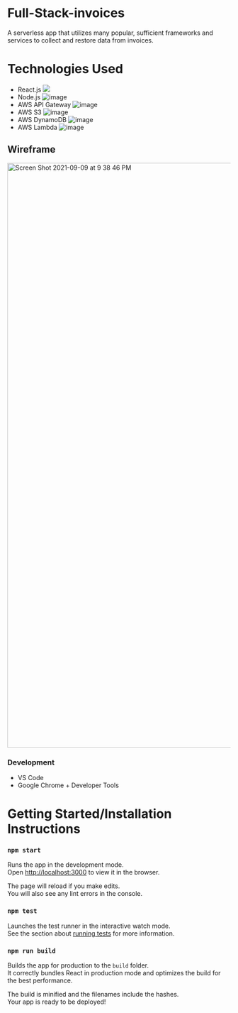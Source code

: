 # Full-Stack-invoices
A serverless app that utilizes many popular, sufficient frameworks and services to collect and restore data from invoices.


# Technologies Used

- React.js  <img src="{https://img.shields.io/badge/React-20232A?style=for-the-badge&logo=react&logoColor=61DAFB}"> 
- Node.js  ![image]({https://img.shields.io/badge/Node.js-339933?style=for-the-badge&logo=nodedotjs&logoColor=white})
- AWS API Gateway ![image]({https://img.shields.io/badge/Amazon_AWS-232F3E?style=for-the-badge&logo=amazon-aws&logoColor=white})
- AWS S3  ![image]({https://img.shields.io/badge/Amazon_AWS-232F3E?style=for-the-badge&logo=amazon-aws&logoColor=white)
- AWS DynamoDB  ![image]({https://img.shields.io/badge/Amazon%20DynamoDB-4053D6?style=for-the-badge&logo=Amazon%20DynamoDB&logoColor=white})
- AWS Lambda  ![image]({https://img.shields.io/badge/Amazon_AWS-232F3E?style=for-the-badge&logo=amazon-aws&logoColor=white})

## Wireframe

<img width="1318" alt="Screen Shot 2021-09-09 at 9 38 46 PM" src="https://user-images.githubusercontent.com/78430591/132784932-8b034966-a7a2-41c3-9012-86a3df81c7ab.png">

### Development

- VS Code
- Google Chrome + Developer Tools

# Getting Started/Installation Instructions

### `npm start`

Runs the app in the development mode.\
Open [http://localhost:3000](http://localhost:3000) to view it in the browser.

The page will reload if you make edits.\
You will also see any lint errors in the console.

### `npm test`

Launches the test runner in the interactive watch mode.\
See the section about [running tests](https://facebook.github.io/create-react-app/docs/running-tests) for more information.

### `npm run build`

Builds the app for production to the `build` folder.\
It correctly bundles React in production mode and optimizes the build for the best performance.

The build is minified and the filenames include the hashes.\
Your app is ready to be deployed!
